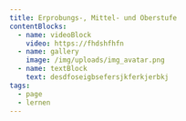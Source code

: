 ```yaml
---
title: Erprobungs-, Mittel- und Oberstufe
contentBlocks:
  - name: videoBlock
    video: https://fhdshfhfn
  - name: gallery
    image: /img/uploads/img_avatar.png
  - name: textBlock
    text: d﻿esdfoseigbsefersjkferkjerbkj
tags:
  - page
  - lernen
---
```

